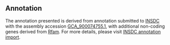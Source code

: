 

Annotation
----------

The annotation presented is derived from annotation submitted to
[INSDC](http://www.insdc.org) with the assembly accession
[GCA\_900074755.1](http://www.ebi.ac.uk/ena/data/view/GCA_900074755.1),
with additional non-coding genes derived from
[Rfam](http://rfam.xfam.org/). For more details, please visit [INSDC
annotation
import](http://ensemblgenomes.org/info/data/insdc_annotation).
